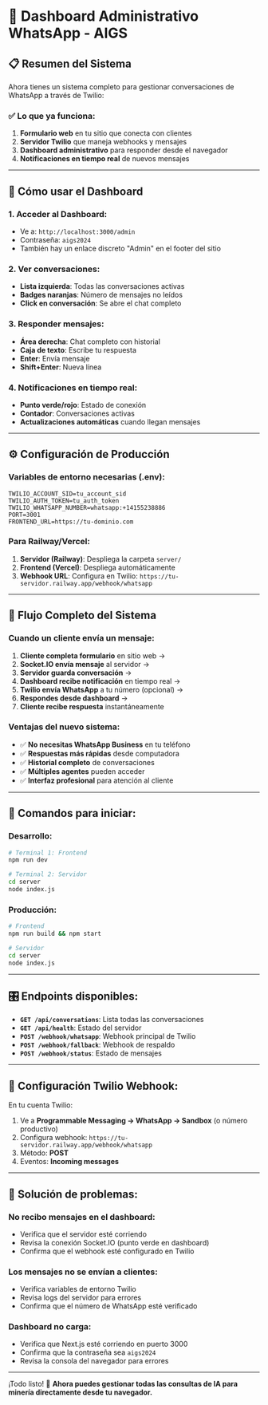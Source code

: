 # 🎯 Dashboard Administrativo WhatsApp - AIGS

## 📋 **Resumen del Sistema**

Ahora tienes un sistema completo para gestionar conversaciones de WhatsApp a través de Twilio:

### ✅ **Lo que ya funciona:**
1. **Formulario web** en tu sitio que conecta con clientes
2. **Servidor Twilio** que maneja webhooks y mensajes
3. **Dashboard administrativo** para responder desde el navegador
4. **Notificaciones en tiempo real** de nuevos mensajes

---

## 🚀 **Cómo usar el Dashboard**

### **1. Acceder al Dashboard:**
- Ve a: `http://localhost:3000/admin`
- Contraseña: `aigs2024`
- También hay un enlace discreto "Admin" en el footer del sitio

### **2. Ver conversaciones:**
- **Lista izquierda**: Todas las conversaciones activas
- **Badges naranjas**: Número de mensajes no leídos
- **Click en conversación**: Se abre el chat completo

### **3. Responder mensajes:**
- **Área derecha**: Chat completo con historial
- **Caja de texto**: Escribe tu respuesta
- **Enter**: Envía mensaje
- **Shift+Enter**: Nueva línea

### **4. Notificaciones en tiempo real:**
- **Punto verde/rojo**: Estado de conexión
- **Contador**: Conversaciones activas
- **Actualizaciones automáticas** cuando llegan mensajes

---

## ⚙️ **Configuración de Producción**

### **Variables de entorno necesarias (.env):**
```env
TWILIO_ACCOUNT_SID=tu_account_sid
TWILIO_AUTH_TOKEN=tu_auth_token
TWILIO_WHATSAPP_NUMBER=whatsapp:+14155238886
PORT=3001
FRONTEND_URL=https://tu-dominio.com
```

### **Para Railway/Vercel:**
1. **Servidor (Railway)**: Despliega la carpeta `server/`
2. **Frontend (Vercel)**: Despliega automáticamente
3. **Webhook URL**: Configura en Twilio: `https://tu-servidor.railway.app/webhook/whatsapp`

---

## 🔄 **Flujo Completo del Sistema**

### **Cuando un cliente envía un mensaje:**

1. **Cliente completa formulario** en sitio web → 
2. **Socket.IO envía mensaje** al servidor → 
3. **Servidor guarda conversación** → 
4. **Dashboard recibe notificación** en tiempo real →
5. **Twilio envía WhatsApp** a tu número (opcional) →
6. **Respondes desde dashboard** →
7. **Cliente recibe respuesta** instantáneamente

### **Ventajas del nuevo sistema:**
- ✅ **No necesitas WhatsApp Business** en tu teléfono
- ✅ **Respuestas más rápidas** desde computadora
- ✅ **Historial completo** de conversaciones
- ✅ **Múltiples agentes** pueden acceder
- ✅ **Interfaz profesional** para atención al cliente

---

## 📱 **Comandos para iniciar:**

### **Desarrollo:**
```bash
# Terminal 1: Frontend
npm run dev

# Terminal 2: Servidor
cd server
node index.js
```

### **Producción:**
```bash
# Frontend
npm run build && npm start

# Servidor
cd server
node index.js
```

---

## 🎛️ **Endpoints disponibles:**

- **`GET /api/conversations`**: Lista todas las conversaciones
- **`GET /api/health`**: Estado del servidor
- **`POST /webhook/whatsapp`**: Webhook principal de Twilio
- **`POST /webhook/fallback`**: Webhook de respaldo
- **`POST /webhook/status`**: Estado de mensajes

---

## 🔧 **Configuración Twilio Webhook:**

En tu cuenta Twilio:
1. Ve a **Programmable Messaging → WhatsApp → Sandbox** (o número productivo)
2. Configura webhook: `https://tu-servidor.railway.app/webhook/whatsapp`
3. Método: **POST**
4. Eventos: **Incoming messages**

---

## 🚨 **Solución de problemas:**

### **No recibo mensajes en el dashboard:**
- Verifica que el servidor esté corriendo
- Revisa la conexión Socket.IO (punto verde en dashboard)
- Confirma que el webhook esté configurado en Twilio

### **Los mensajes no se envían a clientes:**
- Verifica variables de entorno Twilio
- Revisa logs del servidor para errores
- Confirma que el número de WhatsApp esté verificado

### **Dashboard no carga:**
- Verifica que Next.js esté corriendo en puerto 3000
- Confirma que la contraseña sea `aigs2024`
- Revisa la consola del navegador para errores

---

¡Todo listo! 🎉 **Ahora puedes gestionar todas las consultas de IA para minería directamente desde tu navegador.** 